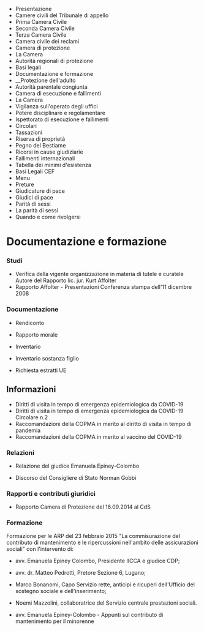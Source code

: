   * Presentazione
  * Camere civili del Tribunale di appello
  * Prima Camera Civile
  * Seconda Camera Civile
  * Terza Camera Civile
  * Camera civile dei reclami
  * Camera di protezione
  * La Camera
  * Autorità regionali di protezione
  * Basi legali
  * Documentazione e formazione
  *  __Protezione dell'adulto
  * Autorità parentale congiunta
  * Camera di esecuzione e fallimenti
  * La Camera
  * Vigilanza sull'operato degli uffici
  * Potere disciplinare e regolamentare
  * Ispettorato di esecuzione e fallimenti
  * Circolari
  * Tassazioni
  * Riserva di proprietà
  * Pegno del Bestiame
  * Ricorsi in cause giudiziarie
  * Fallimenti internazionali
  * Tabella dei minimi d'esistenza
  * Basi Legali CEF
  * Menu
  * Preture
  * Giudicature di pace
  * Giudici di pace
  * Parità di sessi 
  * La parità di sessi
  * Quando e come rivolgersi

#  Documentazione e formazione

###  Studi

  * Verifica della vigente organizzazione in materia di tutele e curatele Autore del Rapporto lic. jur. Kurt Affolter
  * Rapporto Affolter - Presentazioni Conferenza stampa dell'11 dicembre 2008

###  Documentazione

  * Rendiconto
  * Rapporto morale

  * Inventario
  * Inventario sostanza figlio
  * Richiesta estratti UE

##  Informazioni

  * Diritti di visita in tempo di emergenza epidemiologica da COVID-19 
  * Diritti di visita in tempo di emergenza epidemiologica da COVID-19 Circolare n.2
  * Raccomandazioni della COPMA in merito al diritto di visita in tempo di pandemia
  * Raccomandazioni della COPMA in merito al vaccino del COVID-19

###  Relazioni

  * Relazione del giudice Emanuela Epiney-Colombo

  * Discorso del Consigliere di Stato Norman Gobbi

###  Rapporti e contributi giuridici

  * Rapporto Camera di Protezione del 16.09.2014 al CdS

###  Formazione

Formazione per le ARP del 23 febbraio 2015 "La commisurazione del contributo
di mantenimento e le ripercussioni nell'ambito delle assicurazioni sociali"
con l'intervento di:

  * avv. Emanuela Epiney Colombo, Presidente IICCA e giudice CDP;
  * avv. dr. Matteo Pedrotti, Pretore Sezione 6, Lugano;
  * Marco Bonanomi, Capo Servizio rette, anticipi e ricuperi dell'Ufficio del sostegno sociale e dell'inserimento;
  * Noemi Mazzolini, collaboratrice del Servizio centrale prestazioni sociali. 

  * avv. Emanuela Epiney-Colombo - Appunti sul contributo di mantenimento per il minorenne

